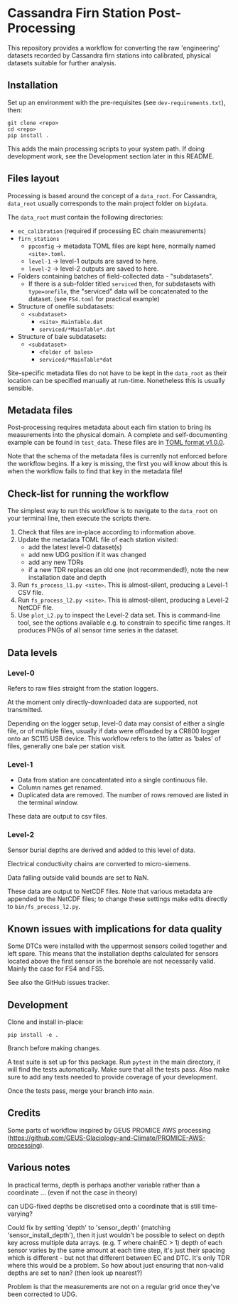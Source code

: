 # Cassandra Firn Station Post-Processing

This repository provides a workflow for converting the raw 'engineering' datasets
recorded by Cassandra firn stations into calibrated, physical datasets suitable
for further analysis.

## Installation

Set up an environment with the pre-requisites (see `dev-requirements.txt`), then:

    git clone <repo>
    cd <repo>
    pip install .

This adds the main processing scripts to your system path. If doing development work,
see the Development section later in this README.


## Files layout

Processing is based around the concept of a `data_root`. For Cassandra, `data_root` usually corresponds to the main project folder on `bigdata`.

The `data_root` must contain the following directories:

- `ec_calibration` (required if processing EC chain measurements)
- `firn_stations`
    + `ppconfig` -> metadata TOML files are kept here, normally named `<site>.toml`.
    + `level-1` -> level-1 outputs are saved to here.
    + `level-2` -> level-2 outputs are saved to here.
- Folders containing batches of field-collected data - "subdatasets".
    + If there is a sub-folder titled `serviced` then, for subdatasets with `type=onefile`, the "serviced" data will be concatenated to the dataset. (see `FS4.toml` for practical example)  
- Structure of onefile subdatasets:
    + `<subdataset>`
        * `<site>_MainTable.dat`
        * `serviced/*MainTable*.dat`
- Structure of bale subdatasets:
    + `<subdataset>`
        * `<folder of bales>`
        * `serviced/*MainTable*dat`

Site-specific metadata files do not have to be kept in the `data_root` as their
location can be specified manually at run-time. Nonetheless this is usually sensible. 


## Metadata files

Post-processing requires metadata about each firn station to bring its
measurements into the physical domain. A complete and self-documenting example can be found in `test_data`. These files are in [TOML format v1.0.0](https://toml.io/en/v1.0.0.).

Note that the schema of the metadata files is currently not enforced before the workflow
begins. If a key is missing, the first you will know about this is when the 
workflow fails to find that key in the metadata file!


## Check-list for running the workflow

The simplest way to run this workflow is to navigate to the `data_root` on your
terminal line, then execute the scripts there.

1. Check that files are in-place according to information above.
2. Update the metadata TOML file of each station visited: 
    - add the latest level-0 dataset(s)
    - add new UDG position if it was changed
    - add any new TDRs
    - if a new TDR replaces an old one (not recommended!), note the new installation date and depth
3. Run `fs_process_l1.py <site>`. This is almost-silent, producing a Level-1 CSV file.
4. Run `fs_process_l2.py <site>`. This is almost-silent, producing a Level-2 NetCDF file.
5. Use `plot_L2.py` to inspect the Level-2 data set. This is command-line tool, see the options available e.g. to constrain to specific time ranges. It produces PNGs of all sensor time series in the dataset.

## Data levels

### Level-0

Refers to raw files straight from the station loggers.

At the moment only directly-downloaded data are supported, not transmitted.

Depending on the logger setup, level-0 data may consist of either a single file, 
or of multiple files, usually if data were offloaded by a CR800 logger onto an
SC115 USB device. This workflow refers to the latter as 'bales' of files, 
generally one bale per station visit.


### Level-1

* Data from station are concatentated into a single continuous file. 
* Column names get renamed.
* Duplicated data are removed. The number of rows removed are listed in the terminal window.

These data are output to csv files.


### Level-2

Sensor burial depths are derived and added to this level of data.

Electrical conductivity chains are converted to micro-siemens.

Data falling outside valid bounds are set to NaN.

These data are output to NetCDF files. Note that various metadata are appended
to the NetCDF files; to change these settings make edits directly to `bin/fs_process_l2.py`.


## Known issues with implications for data quality

Some DTCs were installed with the uppermost sensors coiled together and left spare. This means that the installation depths calculated for sensors located above the first sensor in the borehole are not necessarily valid. Mainly the case for FS4 and FS5.

See also the GitHub issues tracker.


## Development

Clone and install in-place:

    pip install -e .

Branch before making changes.

A test suite is set up for this package. Run `pytest` in the main directory, it
will find the tests automatically. Make sure that all the tests pass. Also make
sure to add any tests needed to provide coverage of your development.

Once the tests pass, merge your branch into `main`.


## Credits

Some parts of workflow inspired by GEUS PROMICE AWS processing (https://github.com/GEUS-Glaciology-and-Climate/PROMICE-AWS-processing).


## Various notes

In practical terms, depth is perhaps another variable rather than a coordinate ...
(even if not the case in theory)

can UDG-fixed depths be discretised onto a coordinate that is still time-varying?

Could fix by setting 'depth' to 'sensor_depth' (matching 'sensor_install_depth'),
then it just wouldn't be possible to select on depth key across multiple
data arrays. (e.g. T where chainEC > 1)
depth of each sensor varies by the same amount at each time step, 
it's just their spacing which is different - but not that different
between EC and DTC. It's only TDR where this would be a problem. So how about
just ensuring that non-valid depths are set to nan? (then look up nearest?)

Problem is that the measurements are not on a regular grid once they've been corrected to UDG.